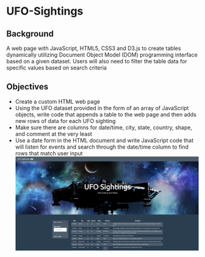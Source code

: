 # UFO-Sightings
[]()
## Background
A web page with JavaScript, HTML5, CSS3 and D3.js to create tables dynamically utilizing Document Object Model (DOM) programming interface based on a given dataset. Users will also need to filter the table data for specific values based on search criteria

## Objectives
- Create a custom HTML web page
- Using the UFO dataset provided in the form of an array of JavaScript objects, write code that appends a table to the web page and then adds new rows of data for each UFO sighting
- Make sure there are columns for date/time, city, state, country, shape, and comment at the very least
- Use a date form in the HTML document and write JavaScript code that will listen for events and search through the date/time column to find rows that match user input
![Alt Tag](https://github.com/PetraLee2019/JavaScript-and-DOM-Manipulation/blob/master/Images/UFO1.png?raw=true)
